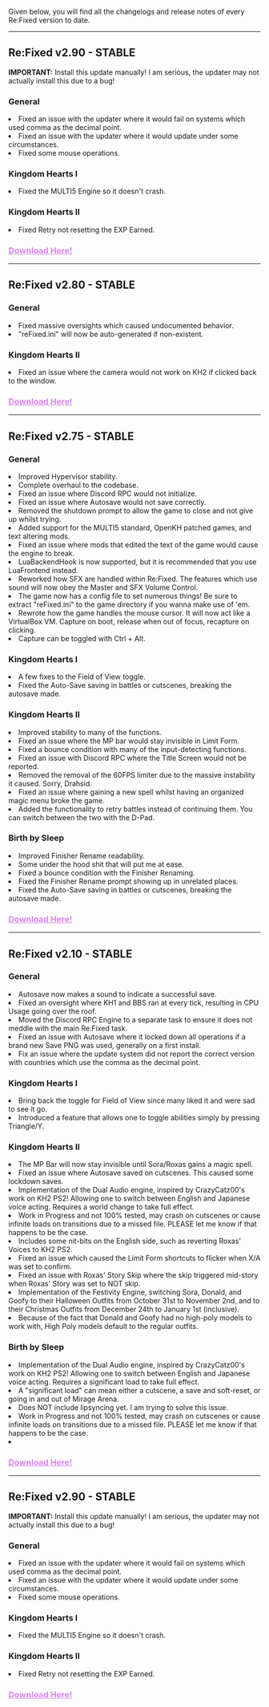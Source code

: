 Given below, you will find all the changelogs and release notes of every Re:Fixed version to date.

---

## Re:Fixed v2.90 - STABLE

**IMPORTANT:** Install this update manually! I am serious, the updater may not actually install this due to a bug!

### General

<li>Fixed an issue with the updater where it would fail on systems which used comma as the decimal point.</li>  
<li>Fixed an issue with the updater where it would update under some circumstances.</li>  
<li>Fixed some mouse operations.</li>

### Kingdom Hearts I

<li>Fixed the MULTI5 Engine so it doesn't crash.</li>

### Kingdom Hearts II

<li>Fixed Retry not resetting the EXP Earned.</li>

### <a style="color:#dd83f5" href="https://github.com/TopazTK/KH-ReFixed/releases/download/v2.90/ReFixed-v2.90.zip">Download Here!</a>

---

## Re:Fixed v2.80 - STABLE

### General

<li>Fixed massive oversights which caused undocumented behavior.</li>  
<li>"reFixed.ini" will now be auto-generated if non-existent.</li>  

### Kingdom Hearts II

<li>Fixed an issue where the camera would not work on KH2 if clicked back to the window.</li>

### <a style="color:#dd83f5" href="https://github.com/TopazTK/KH-ReFixed/releases/download/v2.80/ReFixed-v2.80.zip">Download Here!</a>

---

## Re:Fixed v2.75 - STABLE

### General

<li>Improved Hypervisor stability.</li>  
<li>Complete overhaul to the codebase.</li>  
<li>Fixed an issue where Discord RPC would not initialize.</li>  
<li>Fixed an issue where Autosave would not save correctly.</li>  
<li>Removed the shutdown prompt to allow the game to close and not give up whilst trying.</li>  
<li>Added support for the MULTI5 standard, OpenKH patched games, and text altering mods.</li>  
<li>Fixed an issue where mods that edited the text of the game would cause the engine to break.</li>  
<li>LuaBackendHook is now supported, but it is recommended that you use LuaFrontend instead.</li>  
<li>Reworked how SFX are handled within Re:Fixed. The features which use sound will now obey the Master and SFX Volume Control.</li>  
<li>The game now has a config file to set numerous things! Be sure to extract "reFixed.ini" to the game directory if you wanna make use of 'em.</li>  
<li>Rewrote how the game handles the mouse cursor. It will now act like a VirtualBox VM. Capture on boot, release when out of focus, recapture on clicking.</li>  
<li>Capture can be toggled with Ctrl + Alt.</li>  

### Kingdom Hearts I

<li>A few fixes to the Field of View toggle.</li>  
<li>Fixed the Auto-Save saving in battles or cutscenes, breaking the autosave made.</li>

### Kingdom Hearts II

<li>Improved stability to many of the functions.</li>  
<li>Fixed an issue where the MP bar would stay invisible in Limit Form.</li>  
<li>Fixed a bounce condition with many of the input-detecting functions.</li>  
<li>Fixed an issue with Discord RPC where the Title Screen would not be reported.</li>  
<li>Removed the removal of the 60FPS limiter due to the massive instability it caused. Sorry, Drahsid.</li>  
<li>Fixed an issue where gaining a new spell whilst having an organized magic menu broke the game.</li>  
<li>Added the functionality to retry battles instead of continuing them. You can switch between the two with the D-Pad.</li>  

### Birth by Sleep

<li>Improved Finisher Rename readability.</li>  
<li>Some under the hood shit that will put me at ease.</li>  
<li>Fixed a bounce condition with the Finisher Renaming.</li>  
<li>Fixed the Finisher Rename prompt showing up in unrelated places.</li>  
<li>Fixed the Auto-Save saving in battles or cutscenes, breaking the autosave made.</li>  

### <a style="color:#dd83f5" href="https://github.com/TopazTK/KH-ReFixed/releases/download/v2.75/ReFixed-v2.75.zip">Download Here!</a>

---

## Re:Fixed v2.10 - STABLE

### General

<li>Autosave now makes a sound to indicate a successful save.</li>  
<li>Fixed an oversight where KH1 and BBS ran at every tick, resulting in CPU Usage going over the roof.</li>  
<li>Moved the Discord RPC Engine to a separate task to ensure it does not meddle with the main Re:Fixed task.</li>  
<li>Fixed an issue with Autosave where it locked down all operations if a brand new Save PNG was used, generally on a first install.</li>  
<li>Fix an issue where the update system did not report the correct version with countries which use the comma as the decimal point.</li>  

### Kingdom Hearts I

<li>Bring back the toggle for Field of View since many liked it and were sad to see it go.</li>  
<li>Introduced a feature that allows one to toggle abilities simply by pressing Triangle/Y.</li>  

### Kingdom Hearts II

<li>The MP Bar will now stay invisible until Sora/Roxas gains a magic spell.</li>  
<li>Fixed an issue where Autosave saved on cutscenes. This caused some lockdown saves.</li>  
<li>Implementation of the Dual Audio engine, inspired by CrazyCatz00's work on KH2 PS2! Allowing one to switch between English and Japanese voice acting. Requires a world change to take full effect. 
<li>Work in Progress and not 100% tested, may crash on cutscenes or cause infinite loads on transitions due to a missed file. PLEASE let me know if that happens to be the case.</li>  
<li>Includes some nit-bits on the English side, such as reverting Roxas' Voices to KH2 PS2.</li>  
</li> 
<li>Fixed an issue which caused the Limit Form shortcuts to flicker when X/A was set to confirm.</li>  
<li>Fixed an issue with Roxas' Story Skip where the skip triggered mid-story when Roxas' Story was set to NOT skip.
<li>Implementation of the Festivity Engine, switching Sora, Donald, and Goofy to their Halloween Outfits from October 31st to November 2nd, and to their Christmas Outfits from December 24th to January 1st (inclusive).
<li>Because of the fact that Donald and Goofy had no high-poly models to work with, High Poly models default to the regular outfits.</li> 
</li>  

### Birth by Sleep

<li>Implementation of the Dual Audio engine, inspired by CrazyCatz00's work on KH2 PS2! Allowing one to switch between English and Japanese voice acting. Requires a significant load to take full effect.
<li>A "significant load" can mean either a cutscene, a save and soft-reset, or going in and out of Mirage Arena.</li>
<li>Does NOT include lipsyncing yet. I am trying to solve this issue.</li>
<li>Work in Progress and not 100% tested, may crash on cutscenes or cause infinite loads on transitions due to a missed file. PLEASE let me know if that happens to be the case.</li>
<li>

### <a style="color:#dd83f5" href="https://github.com/TopazTK/KH-ReFixed/releases/download/v2.10/ReFixed-v2.10.zip">Download Here!</a>

---

## Re:Fixed v2.90 - STABLE

**IMPORTANT:** Install this update manually! I am serious, the updater may not actually install this due to a bug!

### General

<li>Fixed an issue with the updater where it would fail on systems which used comma as the decimal point.</li>  
<li>Fixed an issue with the updater where it would update under some circumstances.</li>  
<li>Fixed some mouse operations.</li>

### Kingdom Hearts I

<li>Fixed the MULTI5 Engine so it doesn't crash.</li>

### Kingdom Hearts II

<li>Fixed Retry not resetting the EXP Earned.</li>

### <a style="color:#dd83f5" href="https://github.com/TopazTK/KH-ReFixed/releases/download/v2.90/ReFixed-v2.90.zip">Download Here!</a>